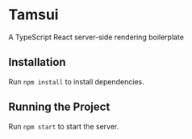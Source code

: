 # Tamsui
A TypeScript React server-side rendering boilerplate

## Installation
Run `npm install` to install dependencies.

## Running the Project
Run `npm start` to start the server.
